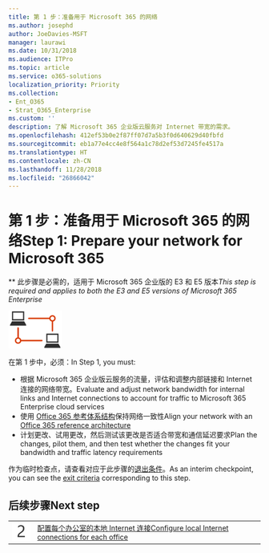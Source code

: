 ```yaml
---
title: 第 1 步：准备用于 Microsoft 365 的网络
ms.author: josephd
author: JoeDavies-MSFT
manager: laurawi
ms.date: 10/31/2018
ms.audience: ITPro
ms.topic: article
ms.service: o365-solutions
localization_priority: Priority
ms.collection:
- Ent_O365
- Strat_O365_Enterprise
ms.custom: ''
description: 了解 Microsoft 365 企业版云服务对 Internet 带宽的需求。
ms.openlocfilehash: 412ef53b0e2f87ff07d7a5b3f0d640629d40fbfd
ms.sourcegitcommit: eb1a77e4cc4e8f564a1c78d2ef53d7245fe4517a
ms.translationtype: HT
ms.contentlocale: zh-CN
ms.lasthandoff: 11/28/2018
ms.locfileid: "26866042"
---
```

# <a name="step-1-prepare-your-network-for-microsoft-365"></a><span data-ttu-id="21bf9-103">第 1 步：准备用于 Microsoft 365 的网络</span><span class="sxs-lookup"><span data-stu-id="21bf9-103">Step 1: Prepare your network for Microsoft 365</span></span>

<span data-ttu-id="21bf9-104">\*\* 此步骤是必需的，适用于 Microsoft 365 企业版的 E3 和 E5 版本</span><span class="sxs-lookup"><span data-stu-id="21bf9-104">*This step is required and applies to both the E3 and E5 versions of Microsoft 365 Enterprise*</span></span>

![](./media/deploy-foundation-infrastructure/networking_icon-small.png)

<span data-ttu-id="21bf9-105">在第 1 步中，必须：</span><span class="sxs-lookup"><span data-stu-id="21bf9-105">In Step 1, you must:</span></span>

- <span data-ttu-id="21bf9-106">根据 Microsoft 365 企业版云服务的流量，评估和调整内部链接和 Internet 连接的网络带宽。</span><span class="sxs-lookup"><span data-stu-id="21bf9-106">Evaluate and adjust network bandwidth for internal links and Internet connections to account for traffic to Microsoft 365 Enterprise cloud services</span></span>
- <span data-ttu-id="21bf9-107">使用 [Office 365 参考体系结构](https://docs.microsoft.com/office365/enterprise/office-365-network-connectivity-principles#BKMK_P2)保持网络一致性</span><span class="sxs-lookup"><span data-stu-id="21bf9-107">Align your network with an [Office 365 reference architecture](https://docs.microsoft.com/office365/enterprise/office-365-network-connectivity-principles#BKMK_P2)</span></span>
- <span data-ttu-id="21bf9-108">计划更改、试用更改，然后测试该更改是否适合带宽和通信延迟要求</span><span class="sxs-lookup"><span data-stu-id="21bf9-108">Plan the changes, pilot them, and then test whether the changes fit your bandwidth and traffic latency requirements</span></span>

<span data-ttu-id="21bf9-109">作为临时检查点，请查看对应于此步骤的[退出条件](networking-exit-criteria.md#crit-networking-step1)。</span><span class="sxs-lookup"><span data-stu-id="21bf9-109">As an interim checkpoint, you can see the [exit criteria](networking-exit-criteria.md#crit-networking-step1) corresponding to this step.</span></span>

## <a name="next-step"></a><span data-ttu-id="21bf9-110">后续步骤</span><span class="sxs-lookup"><span data-stu-id="21bf9-110">Next step</span></span>

|||
|:-------|:-----|
|![](./media/stepnumbers/Step2.png)|[<span data-ttu-id="21bf9-111">配置每个办公室的本地 Internet 连接</span><span class="sxs-lookup"><span data-stu-id="21bf9-111">Configure local Internet connections for each office</span></span>](networking-dns-resolution-same-location.md)|

